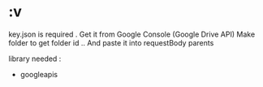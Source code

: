 # :v
key.json is required . Get it from Google Console (Google Drive API)
Make folder to get folder id .. And paste it into requestBody parents 

library needed :
- googleapis

